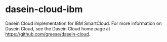 dasein-cloud-ibm
================

Dasein Cloud implementation for IBM SmartCloud. For more information on Dasein Cloud, see the Dasein Cloud home page at https://github.com/greese/dasein-cloud.